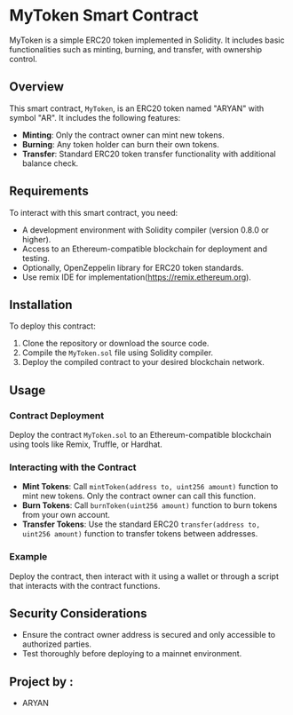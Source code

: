 # MyToken Smart Contract

MyToken is a simple ERC20 token implemented in Solidity. It includes basic functionalities such as minting, burning, and transfer, with ownership control.

## Overview

This smart contract, `MyToken`, is an ERC20 token named "ARYAN" with symbol "AR". It includes the following features:

- **Minting**: Only the contract owner can mint new tokens.
- **Burning**: Any token holder can burn their own tokens.
- **Transfer**: Standard ERC20 token transfer functionality with additional balance check.

## Requirements

To interact with this smart contract, you need:
- A development environment with Solidity compiler (version 0.8.0 or higher).
- Access to an Ethereum-compatible blockchain for deployment and testing.
- Optionally, OpenZeppelin library for ERC20 token standards.
- Use remix IDE for implementation(https://remix.ethereum.org).

## Installation

To deploy this contract:
1. Clone the repository or download the source code.
2. Compile the `MyToken.sol` file using Solidity compiler.
3. Deploy the compiled contract to your desired blockchain network.

## Usage

### Contract Deployment

Deploy the contract `MyToken.sol` to an Ethereum-compatible blockchain using tools like Remix, Truffle, or Hardhat.

### Interacting with the Contract

- **Mint Tokens**: Call `mintToken(address to, uint256 amount)` function to mint new tokens. Only the contract owner can call this function.
- **Burn Tokens**: Call `burnToken(uint256 amount)` function to burn tokens from your own account.
- **Transfer Tokens**: Use the standard ERC20 `transfer(address to, uint256 amount)` function to transfer tokens between addresses.

### Example

Deploy the contract, then interact with it using a wallet or through a script that interacts with the contract functions.

## Security Considerations

- Ensure the contract owner address is secured and only accessible to authorized parties.
- Test thoroughly before deploying to a mainnet environment.


## Project by :

- ARYAN 
